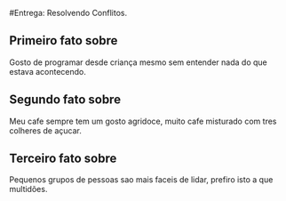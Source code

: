 #Entrega: Resolvendo Conflitos.

## Primeiro fato sobre <William>

Gosto de programar desde criança mesmo sem entender nada do que estava acontecendo.
## Segundo fato sobre <William>

Meu cafe sempre tem um gosto agridoce, muito cafe misturado com tres colheres de açucar.
## Terceiro fato sobre <William>

Pequenos grupos de pessoas sao mais faceis de lidar, prefiro isto a que multidões.
